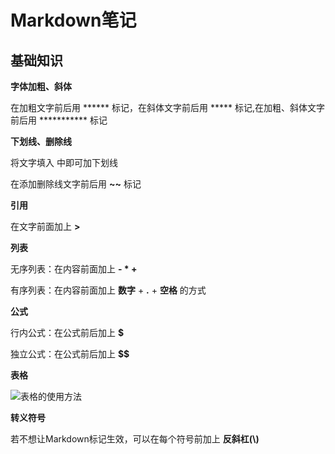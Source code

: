 # Markdown笔记

## 基础知识

**字体加粗、斜体**

在加粗文字前后用 ****** 标记，在斜体文字前后用 ***** 标记,在加粗、斜体文字前后用 *********** 标记

**下划线、删除线**

将文字填入 **<u> </u>** 中即可加下划线

在添加删除线文字前后用 **~~** 标记

**引用**

在文字前面加上 **>**

**列表**

无序列表：在内容前面加上 **-  *  +** 

有序列表：在内容前面加上 **数字** + **.** + **空格** 的方式

**公式**

行内公式：在公式前后加上 **$**

独立公式：在公式前后加上 **$$**

**表格**

![表格的使用方法](D:\CollegeHomework\DB\Typora\Pictures\image-20240317120842623.png)

**转义符号**

若不想让Markdown标记生效，可以在每个符号前加上 **反斜杠(\\)**
